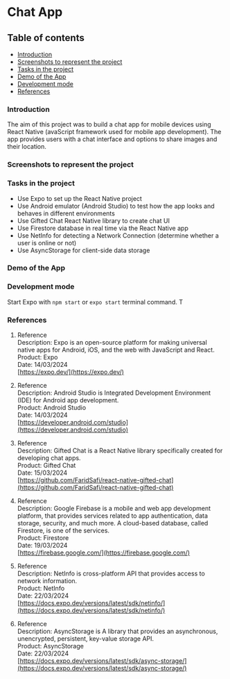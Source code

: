# Chat App

## Table of contents

- [Introduction](#introduction)
- [Screenshots to represent the project](#screenshots-to-represent-the-project)
- [Tasks in the project](#tasks-in-the-project)
- [Demo of the App](#demo-of-the-app)
- [Development mode](#development-mode)
- [References](#references)

### Introduction

The aim of this project was to build a chat app for mobile devices using React Native (avaScript framework used for mobile app development). The app provides users with a chat interface and options to share images and their
location.

### Screenshots to represent the project

### Tasks in the project

- Use Expo to set up the React Native project
- Use Android emulator (Android Studio) to test how the app looks and behaves in different environments
- Use Gifted Chat React Native library to create chat UI
- Use Firestore database in real time via the React Native app
- Use NetInfo for detecting a Network Connection (determine whether a user is online or not)
- Use AsyncStorage for client-side data storage

### Demo of the App

### Development mode

Start Expo with `npm start` or `expo start` terminal command. T

### References

1.  Reference  
    Description: Expo is an open-source platform for making universal native apps for Android, iOS, and the web with JavaScript and React.  
    Product: Expo  
    Date: 14/03/2024  
    [https://expo.dev/](https://expo.dev/)

2.  Reference  
    Description: Android Studio is Integrated Development Environment (IDE) for Android app development.  
    Product: Android Studio  
    Date: 14/03/2024  
    [https://developer.android.com/studio](https://developer.android.com/studio)

3.  Reference  
    Description: Gifted Chat is a React Native library specifically created for developing chat apps.  
    Product: Gifted Chat  
    Date: 15/03/2024  
    [https://github.com/FaridSafi/react-native-gifted-chat](https://github.com/FaridSafi/react-native-gifted-chat)

4.  Reference  
    Description: Google Firebase is a mobile and web app development platform, that provides services related to app authentication, data storage, security, and much more. A cloud-based database, called Firestore, is one of the services.  
    Product: Firestore  
    Date: 19/03/2024  
    [https://firebase.google.com/](https://firebase.google.com/)

5.  Reference  
    Description: NetInfo is cross-platform API that provides access to network information.  
    Product: NetInfo  
    Date: 22/03/2024  
    [https://docs.expo.dev/versions/latest/sdk/netinfo/](https://docs.expo.dev/versions/latest/sdk/netinfo/)

6.  Reference  
    Description: AsyncStorage is A library that provides an asynchronous, unencrypted, persistent, key-value storage API.  
    Product: AsyncStorage  
    Date: 22/03/2024  
    [https://docs.expo.dev/versions/latest/sdk/async-storage/](https://docs.expo.dev/versions/latest/sdk/async-storage/)
